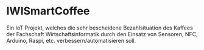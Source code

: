 # IWISmartCoffee

Ein IoT Projekt, welches die sehr bescheidene Bezahlsituation des Kaffees der Fachschaft Wirtschaftsinformatik durch den Einsatz von Sensoren, NFC, Arduino, Raspi, etc. verbessern/automatisieren soll.
